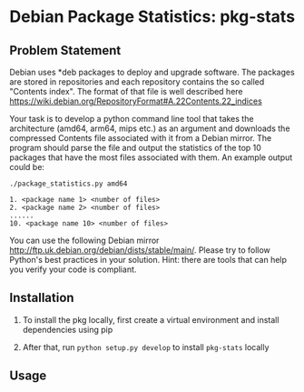 # Debian Package Statistics: pkg-stats

## Problem Statement


Debian uses *deb packages to deploy and upgrade software. The packages
are stored in repositories and each repository contains the so called "Contents
index". The format of that file is well described here
https://wiki.debian.org/RepositoryFormat#A.22Contents.22_indices


Your task is to develop a python command line tool that takes the
architecture (amd64, arm64, mips etc.) as an argument and downloads the
compressed Contents file associated with it from a Debian mirror. The program should parse the file and output the statistics of the top 10
packages that have the most files associated with them.
An example output could be:


`./package_statistics.py amd64`


```
1. <package name 1> <number of files>
2. <package name 2> <number of files>
......
10. <package name 10> <number of files>
```

You can use the following Debian mirror
http://ftp.uk.debian.org/debian/dists/stable/main/. Please try to
follow Python's best practices in your solution. Hint: there are tools
that can help you verify your code is compliant.

## Installation

1. To install the pkg locally, first create a virtual environment and install dependencies using pip

2. After that, run `python setup.py develop` to install `pkg-stats` locally

## Usage

